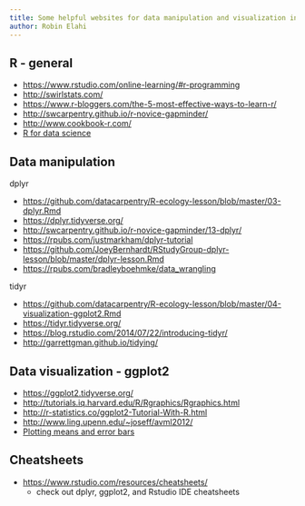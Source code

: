 ```yaml
---
title: Some helpful websites for data manipulation and visualization in R
author: Robin Elahi
---
```


## R - general

  - <https://www.rstudio.com/online-learning/#r-programming>
  - <http://swirlstats.com/> 
  - <https://www.r-bloggers.com/the-5-most-effective-ways-to-learn-r/>
  - <http://swcarpentry.github.io/r-novice-gapminder/>
  - <http://www.cookbook-r.com/> 
  - [R for data science](http://r4ds.had.co.nz/)


## Data manipulation

dplyr
  - <https://github.com/datacarpentry/R-ecology-lesson/blob/master/03-dplyr.Rmd>
  - <https://dplyr.tidyverse.org/>
  - <http://swcarpentry.github.io/r-novice-gapminder/13-dplyr/>
  - <https://rpubs.com/justmarkham/dplyr-tutorial>
  - <https://github.com/JoeyBernhardt/RStudyGroup-dplyr-lesson/blob/master/dplyr-lesson.Rmd>
  - <https://rpubs.com/bradleyboehmke/data_wrangling>

tidyr
  - <https://github.com/datacarpentry/R-ecology-lesson/blob/master/04-visualization-ggplot2.Rmd>
  - <https://tidyr.tidyverse.org/>
  - <https://blog.rstudio.com/2014/07/22/introducing-tidyr/>
  - <http://garrettgman.github.io/tidying/>

  
## Data visualization - ggplot2

  - <https://ggplot2.tidyverse.org/>
  - <http://tutorials.iq.harvard.edu/R/Rgraphics/Rgraphics.html>
  - <http://r-statistics.co/ggplot2-Tutorial-With-R.html>
  - <http://www.ling.upenn.edu/~joseff/avml2012/>
  - [Plotting means and error bars](http://www.cookbook-r.com/Graphs/Plotting_means_and_error_bars_(ggplot2)/)


## Cheatsheets

  - <https://www.rstudio.com/resources/cheatsheets/>
    - check out dplyr, ggplot2, and Rstudio IDE cheatsheets
